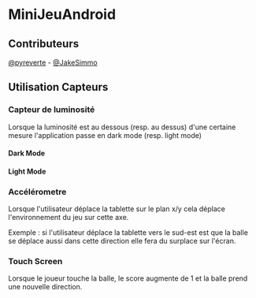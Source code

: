 # MiniJeuAndroid

## Contributeurs

[@pyreverte](https://github.com/pyreverte) - [@JakeSimmo](https://github.com/JakeSimmo)

## Utilisation Capteurs

### Capteur de luminosité

Lorsque la luminosité est au dessous (resp. au dessus) d'une certaine mesure l'application passe en dark mode (resp. light mode)

#### Dark Mode

#### Light Mode

### Accélérometre

Lorsque l'utilisateur déplace la tablette sur le plan x/y cela déplace l'environnement du jeu sur cette axe.

Exemple : si l'utilisateur déplace la tablette vers le sud-est est que la balle se déplace aussi dans cette direction elle fera du surplace sur l'écran.

### Touch Screen

Lorsque le joueur touche la balle, le score augmente de 1 et la balle prend une nouvelle direction.
